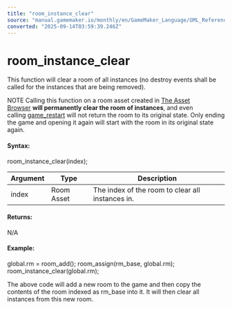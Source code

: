 ```yaml
---
title: "room_instance_clear"
source: "manual.gamemaker.io/monthly/en/GameMaker_Language/GML_Reference/Asset_Management/Rooms/room_instance_clear.htm"
converted: "2025-09-14T03:59:39.246Z"
---
```


# room\_instance\_clear

This function will clear a room of all instances (no destroy events shall be called for the instances that are being removed).

NOTE Calling this function on a room asset created in [The Asset Browser](../../../../Introduction/The_Asset_Browser.md) **will permanently clear the room of instances**, and even calling [game\_restart](../../General_Game_Control/game_restart.md) will not return the room to its original state. Only ending the game and opening it again will start with the room in its original state again.

#### Syntax:

room\_instance\_clear(index);

| Argument | Type | Description |
| --- | --- | --- |
| index | Room Asset | The index of the room to clear all instances in. |

#### Returns:

N/A

#### Example:

global.rm = room\_add();
room\_assign(rm\_base, global.rm);
room\_instance\_clear(global.rm);

The above code will add a new room to the game and then copy the contents of the room indexed as rm\_base into it. It will then clear all instances from this new room.